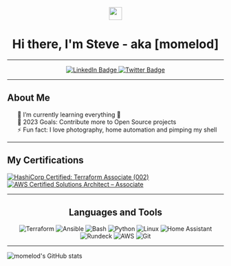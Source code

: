 <div id="header" align="center">
  <img src="https://media.giphy.com/media/hvRJCLFzcasrR4ia7z/giphy.gif" width="30px"/>
  <h1>Hi there, I'm Steve - aka [momelod]</h1>
</div>

---

<div id="badges" align="center">
  <a href="https://www.linkedin.com/in/steve-melo-598b1310/">
    <img src="https://img.shields.io/badge/LinkedIn-blue?style=for-the-badge&logo=linkedin&logoColor=white" alt="LinkedIn Badge"/>
  </a>
  <a href="https://twitter.com/momelod">
    <img src="https://img.shields.io/badge/Twitter-blue?style=for-the-badge&logo=twitter&logoColor=white" alt="Twitter Badge"/>
  </a>
  <br />
  <img src="https://komarev.com/ghpvc/?username=momelod&style=flat-square&color=blue" alt=""/>
</div>

---

<div id="about" align="left">
  <h2>About Me</h2>
  <ul style="list-style: none;">
    <li> 🌱 I’m currently learning everything 🤣</li>
    <li> 🥅 2023 Goals: Contribute more to Open Source projects</li>
    <li> ⚡ Fun fact: I love photography, home automation and pimping my shell</li>
  </ul>
</div>

--- 

<div id="certs" align="left">
  <h2>My Certifications</h2>

  <!--START_SECTION:badges-->
  [![HashiCorp Certified: Terraform Associate (002)](https://images.credly.com/size/110x110/images/99289602-861e-4929-8277-773e63a2fa6f/image.png)](http://www.credly.com/badges/e1249225-0517-4875-b8ee-d8b5ea6fbf33 "HashiCorp Certified: Terraform Associate (002)")  
  [![AWS Certified Solutions Architect – Associate](https://images.credly.com/size/110x110/images/0e284c3f-5164-4b21-8660-0d84737941bc/image.png)](http://www.credly.com/badges/56445807-2c4a-45b9-85f7-985ae76ffa16 "AWS Certified Solutions Architect – Associate")
  <!--END_SECTION:badges-->

</div>

---

<div id="badges" align="center">
  <h2>Languages and Tools</h2>
      <img alt="Terraform" src="https://img.shields.io/badge/Terraform-5C4EE5?style=for-the-badge" />
      <img alt="Ansible" src="https://img.shields.io/badge/Ansible-EE0000?style=for-the-badge" />
      <img alt="Bash" src="https://img.shields.io/badge/Bash-blue?style=for-the-badge" />
      <img alt="Python" src="https://img.shields.io/badge/Python-FFD847?style=for-the-badge" />
      <img alt="Linux" src="https://img.shields.io/badge/Linux-orange?style=for-the-badge" />
      <img alt="Home Assistant" src="https://img.shields.io/badge/HomeAssistant-038FC7?style=for-the-badge" />
      <img alt="Rundeck" src="https://img.shields.io/badge/Rundeck-EE625E?style=for-the-badge" />
      <img alt="AWS" src="https://img.shields.io/badge/AWS-EC7211?style=for-the-badge" />
      <img alt="Git" src="https://img.shields.io/badge/Git-F54D27?style=for-the-badge" />
</div>

---

![momelod's GitHub stats](https://github-readme-stats.vercel.app/api?username=momelod&show_icons=true&theme=transparent)

